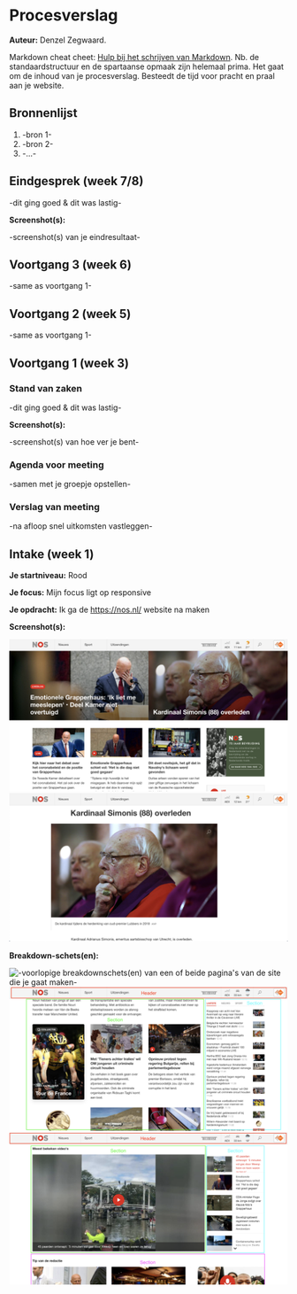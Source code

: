 # Procesverslag
**Auteur:** Denzel Zegwaard.

Markdown cheat cheet: [Hulp bij het schrijven van Markdown](https://github.com/adam-p/markdown-here/wiki/Markdown-Cheatsheet). Nb. de standaardstructuur en de spartaanse opmaak zijn helemaal prima. Het gaat om de inhoud van je procesverslag. Besteedt de tijd voor pracht en praal aan je website.



## Bronnenlijst
1. -bron 1-
2. -bron 2-
3. -...-



## Eindgesprek (week 7/8)

-dit ging goed & dit was lastig-

**Screenshot(s):**

-screenshot(s) van je eindresultaat-



## Voortgang 3 (week 6)

-same as voortgang 1-



## Voortgang 2 (week 5)

-same as voortgang 1-



## Voortgang 1 (week 3)

### Stand van zaken

-dit ging goed & dit was lastig-

**Screenshot(s):**

-screenshot(s) van hoe ver je bent-

### Agenda voor meeting

-samen met je groepje opstellen-

### Verslag van meeting

-na afloop snel uitkomsten vastleggen-



## Intake (week 1)

**Je startniveau:** Rood

**Je focus:** Mijn focus ligt op responsive

**Je opdracht:** Ik ga de https://nos.nl/ website na maken 

**Screenshot(s):**

![screenshot(s) die een goed beeld geven van de website die je gaat maken](images/NOS.voorpagina.png)
![screenshot(s) die een goed beeld geven van de website die je gaat maken](images/NOS.artikel.png)

**Breakdown-schets(en):**

![-voorlopige breakdownschets(en) van een of beide pagina's van de site die je gaat maken-](images/breakdown.NOS.voorpagina.png)
![-voorlopige breakdownschets(en) van een of beide pagina's van de site die je gaat maken-](images/breakdown.NOS.voorpagina2.png)
![-voorlopige breakdownschets(en) van een of beide pagina's van de site die je gaat maken-](images/breakdown.NOS.voorpagina3.png)
